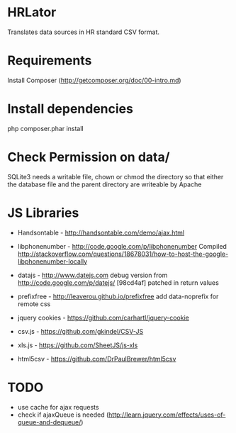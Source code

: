 HRLator
======================

Translates data sources in HR standard CSV format.


# Requirements
Install Composer (http://getcomposer.org/doc/00-intro.md)

# Install dependencies
php composer.phar install

# Check Permission on data/
SQLite3 needs a writable file, chown or chmod the directory so that
either the database file and the parent directory are writeable by Apache

# JS Libraries
* Handsontable - http://handsontable.com/demo/ajax.html
* libphonenumber - http://code.google.com/p/libphonenumber
  Compiled http://stackoverflow.com/questions/18678031/how-to-host-the-google-libphonenumber-locally
* datajs - http://www.datejs.com
  debug version from http://code.google.com/p/datejs/
  [98cd4af] patched in return values
* prefixfree - http://leaverou.github.io/prefixfree
  add data-noprefix for remote css
* jquery cookies - https://github.com/carhartl/jquery-cookie
* csv.js - https://github.com/gkindel/CSV-JS
* xls.js - https://github.com/SheetJS/js-xls

* html5csv - https://github.com/DrPaulBrewer/html5csv

# TODO
* use cache for ajax requests
* check if ajaxQueue is needed (http://learn.jquery.com/effects/uses-of-queue-and-dequeue/)
